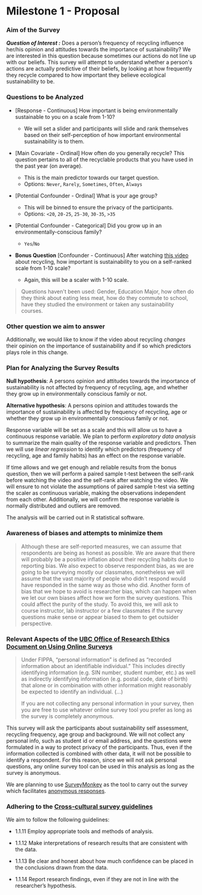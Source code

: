 # Milestone 1 - Proposal

### Aim of the Survey

***Question of Interest :*** Does a person’s frequency of recycling influence her/his opinion and attitudes towards the importance of sustainability? We are interested in this question because sometimes our actions do not line up with our beliefs. This survey will attempt to understand whether a person's actions are actually predictive of their beliefs, by looking at how frequently they recycle compared to how important they believe ecological sustainability to be.

### Questions to be Analyzed

* [Response - Continuous] How important is being environmentally sustainable to you on a scale from 1-10?

  - We will set a slider and participants will slide and rank themselves based on their self-perception of how important environmental sustainability is to them.


* [Main Covariate - Ordinal] How often do you generally recycle? This question pertains to all of the recyclable products that you have used in the past year (on average).

  - This is the main predictor towards our target question.
  - Options: `Never`, `Rarely`, `Sometimes`, `Often`, `Always`


* [Potential Confounder - Ordinal] What is your age group?

  - This will be binned to ensure the privacy of the participants.
  - Options: `<20`, `20-25`, `25-30`, `30-35`, `>35`


* [Potential Confounder - Categorical] Did you grow up in an environmentally-conscious family?

  - `Yes`/`No`


* **Bonus Question** [Confounder - Continuous] After watching [this video](https://www.youtube.com/watch?v=Zsc8G0NnMTs) about recycling, how important is sustainability to you on a self-ranked scale from 1-10 scale?

  - Again, this will be a scaler with 1-10 scale.

 > Questions haven't been used: Gender, Education Major, how often do they think about eating less meat, how do they commute to school, have they studied the environment or taken any sustainability courses.

 ### Other question we aim to answer

 Additionally, we would like to know if the video about recycling *changes* their opinion on the importance of sustainability and if so which predictors plays role in this change.

 ### Plan for Analyzing the Survey Results

 **Null hypothesis**: A persons opinion and attitudes towards the importance of sustainability is not affected by frequency of recycling, age, and whether they grow up in environmentally conscious family or not.

 **Alternative hypothesis**: A persons opinion and attitudes towards the importance of sustainability is affected by frequency of recycling, age or whether they grow up in environmentally conscious family or not.

 Response variable will be set as a scale and this will allow us to have a continuous response variable. We plan to perform *exploratory data analysis* to summarize the main quality of the response variable and predictors. Then we will use *linear regression* to identify which  predictors (frequency of recycling, age and family habits) has an effect on the response variable.

 If time allows and we get enough and reliable results from the bonus question, then we will perform a paired sample t-test between the self-rank before watching the video and the self-rank after watching the video. We will ensure to not violate the assumptions of paired sample t-test via setting the scaler as continuous variable, making the observations independent from each other. Additionally, we will confirm the response variable is normally distributed and outliers are removed.

 The analysis will be carried out in R statistical software.

 ### Awareness of biases and attempts to minimize them
 > Although these are self-reported measures, we can assume that respondents are being as honest as possible. We are aware that there will probably be a positive inflation about their recycling habits due to reporting bias. We also expect to observe respondent bias, as we are going to be surveying mostly our classmates, nonetheless we will assume that the vast majority of people who didn’t respond would have responded in the same way as those who did. Another form of bias that we hope to avoid is researcher bias, which can happen when we let our own biases affect how we form the survey questions. This could affect the purity of the study. To avoid this, we will ask to course instructor, lab instructor or a few classmates if the survey questions make sense or appear biased to them to get outsider perspective.


### Relevant Aspects of the [UBC Office of Research Ethics Document on Using Online Surveys](https://ethics.research.ubc.ca/sites/ore.ubc.ca/files/documents/Online_Survey-GN.pdf)

> Under FIPPA, “personal information” is defined as “recorded information about an identifiable individual.” This includes directly identifying information (e.g. SIN number, student number, etc.) as well as indirectly identifying information (e.g. postal code, date of birth) that alone or in combination with other information might reasonably be expected to identify an individual. (...)
>
> If you are not collecting any personal information in your survey, then you are free to use whatever online survey tool you prefer as long as the survey is completely anonymous.

This survey will ask the participants about sustainability self assessment, recycling frequency, age group and background. We will not collect any personal info, such as student id or email address, and the questions were formulated in a way to protect privacy of the participants. Thus, even if the information collected is combined with other data, it will not be possible to identify a respondent. For this reason, since we will not ask personal questions, any online survey tool can be used in this analysis as long as the survey is anonymous.

We are planning to use [SurveyMonkey](www.surveymonkey.com) as the tool to carry out the survey which facilitates [anonymous responses](https://help.surveymonkey.com/articles/en_US/kb/How-do-I-make-surveys-anonymous).

### Adhering to the [Cross-cultural survey guidelines](http://ccsg.isr.umich.edu/index.php/chapters/ethical-considerations-in-surveys-chapter#seven)
We aim to follow the following guidelines:
- 1.1.11 Employ appropriate tools and methods of analysis.

- 1.1.12 Make interpretations of research results that are consistent with the data.

- 1.1.13 Be clear and honest about how much confidence can be placed in the conclusions drawn from the data.

- 1.1.14 Report research findings, even if they are not in line with the researcher’s hypothesis.
